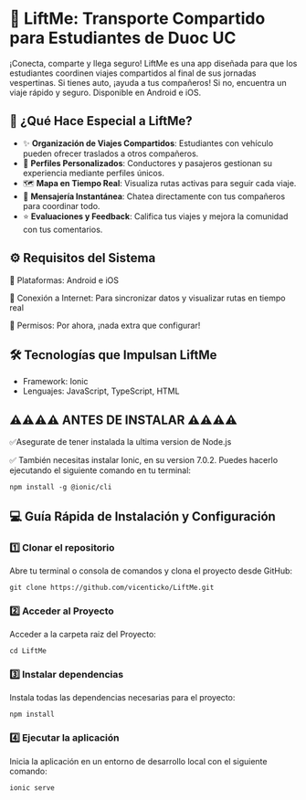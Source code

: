 # 🚀 **LiftMe**: Transporte Compartido para Estudiantes de Duoc UC
¡Conecta, comparte y llega seguro! LiftMe es una app diseñada para que los estudiantes coordinen viajes compartidos al final de sus jornadas vespertinas. Si tienes auto, ¡ayuda a tus compañeros! Si no, encuentra un viaje rápido y seguro. Disponible en Android e iOS.

## 🎯 ¿Qué Hace Especial a LiftMe?
- ✨ **Organización de Viajes Compartidos**: Estudiantes con vehículo pueden ofrecer traslados a otros compañeros.
- 👥 **Perfiles Personalizados**: Conductores y pasajeros gestionan su experiencia mediante perfiles únicos.
- 🗺️ **Mapa en Tiempo Real**: Visualiza rutas activas para seguir cada viaje.
- 💬 **Mensajería Instantánea**: Chatea directamente con tus compañeros para coordinar todo.
- ⭐ **Evaluaciones y Feedback**: Califica tus viajes y mejora la comunidad con tus comentarios.

## ⚙️ **Requisitos del Sistema**
🔸 Plataformas: Android e iOS

🔸 Conexión a Internet: Para sincronizar datos y visualizar rutas en tiempo real

🔸 Permisos: Por ahora, ¡nada extra que configurar!

## 🛠️ Tecnologías que Impulsan LiftMe
- Framework: Ionic
- Lenguajes: JavaScript, TypeScript, HTML
  
## ⚠⚠⚠⚠ ANTES DE INSTALAR ⚠⚠⚠⚠
✅Asegurate de tener instalada la ultima version de Node.js

✅ También necesitas instalar Ionic, en su version 7.0.2. Puedes hacerlo ejecutando el siguiente comando en tu terminal:
    
    npm install -g @ionic/cli
    
## 💻 Guía Rápida de Instalación y Configuración

### 1️⃣ Clonar el repositorio
Abre tu terminal o consola de comandos y clona el proyecto desde GitHub:

    git clone https://github.com/vicenticko/LiftMe.git

### 2️⃣ Acceder al Proyecto
Acceder a la carpeta raiz del Proyecto:

    cd LiftMe

### 3️⃣ Instalar dependencias
Instala todas las dependencias necesarias para el proyecto:

    npm install

### 4️⃣ Ejecutar la aplicación
Inicia la aplicación en un entorno de desarrollo local con el siguiente comando:

    ionic serve
